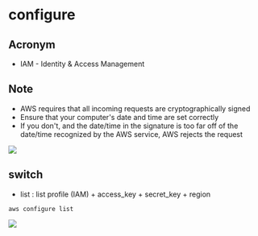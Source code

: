 # configure

## Acronym
* IAM - Identity & Access Management

## Note
* AWS requires that all incoming requests are cryptographically signed
* Ensure that your computer's date and time are set correctly
* If you don't, and the date/time in the signature is too
  far off of the date/time recognized by the AWS service, AWS rejects the request

[<img src="https://i.imgur.com/NxScs6K.png">](https://i.imgur.com/NxScs6K.png)

## switch
* list : list profile (IAM) + access_key + secret_key + region
````
aws configure list
````
[<img src="https://i.imgur.com/CsGHtNf.png">](https://i.imgur.com/CsGHtNf.png)


